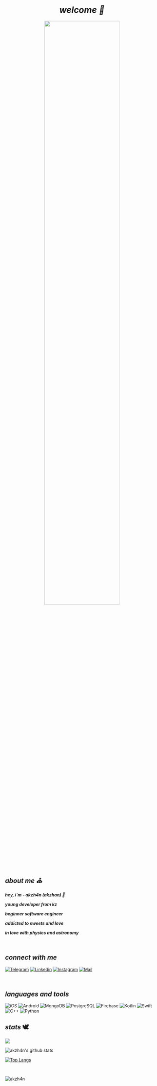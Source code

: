 
#### ***<h1 align="center">welcome :owl:</h1>***


<p align="center">
<img width="70%" height="auto" src="https://aniyuki.com/wp-content/uploads/2022/01/aniyuki-black-and-white-anime-3.gif" height="175px"/>
</p>



&nbsp;

## ***about me :church:***

***hey, i`m - akzh4n (akzhan) :leaves:***

***young developer from kz***

***beginner software engineer***

***addicted to sweets and love***

***in love with physics and astronomy***

&nbsp;


## *connect with me*
[![Telegram](https://img.shields.io/badge/-Telegram-0C090A?style=for-the-badge&logo=Telegram&logoColor=0096FF)](https://t.me/akzh4n)
[![Linkedin](https://img.shields.io/badge/-Linkedin-0C090A?style=for-the-badge&logo=Linkedin&logoColor=6960EC)](https://www.linkedin.com/in/akzhankalimatov/)
[![Instagram](https://img.shields.io/badge/-Instagram-0C090A?style=for-the-badge&logo=Instagram&logoColor=9D00FF)](https://www.instagram.com/akzh4n/)
[![Mail](https://img.shields.io/badge/-Mail-0C090A?style=for-the-badge&logo=Gmail&logoColor=)](mailto:akzhan.kaz2003@gmail.com)


&nbsp;






## *languages and tools*
![iOS](https://img.shields.io/badge/-Developing-0C090A?style=for-the-badge&logo=iOS)
![Android](https://img.shields.io/badge/-Developing-0C090A?style=for-the-badge&logo=Android&logoColor=12AD2B)
![MongoDB](https://img.shields.io/badge/-MongoDB-0C090A?style=for-the-badge&logo=MongoDB&logoColor=3A5F0B)
![PostgreSQL](https://img.shields.io/badge/-PostgreSQL-0C090A?style=for-the-badge&logo=PostgreSQL&logoColor=6495ED)
![Firebase](https://img.shields.io/badge/-Firebase-0C090A?style=for-the-badge&logo=Firebase&logoColor=FFA500)
![Kotlin](https://img.shields.io/badge/-Kotlin-0C090A?style=for-the-badge&logo=Kotlin&logoColor=7F52FF)
![Swift](https://img.shields.io/badge/-Swift-0C090A?style=for-the-badge&logo=Swift&logoColor=FF4500)
![C++](https://img.shields.io/badge/-C++-0C090A?style=for-the-badge&logo=cplusplus&logoColor=044F88)
![Python](https://img.shields.io/badge/-Python-0C090A?style=for-the-badge&logo=Python&logoColor=FFE873)


## *stats* 🕊️

<img src="https://github-readme-streak-stats.herokuapp.com/?user=akzh4n&theme=midnight-purple&background=0d1117&date_format=M%20j%5B%2C%20Y%5D" /> 
 
![akzh4n's github stats](https://github-readme-stats.vercel.app/api?username=akzh4n&show_icons=true&theme=midnight-purple)

[![Top Langs](https://github-readme-stats.vercel.app/api/top-langs/?username=akzh4n&layout=compact&theme=midnight-purple)](https://github.com/anuraghazra/github-readme-stats)

&nbsp;
<p align="left"> <img src="https://komarev.com/ghpvc/?username=akzh4n&label=Profile%20views&color=0e75b6&style=flat" alt="akzh4n" /> </p>
